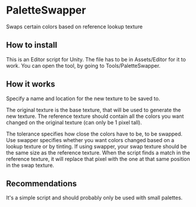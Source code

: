 # PaletteSwapper
Swaps certain colors based on reference lookup texture

## How to install
This is an Editor script for Unity. 
The file has to be in Assets/Editor for it to work.
You can open the tool, by going to Tools/PaletteSwapper.

## How it works
Specify a name and location for the new texture to be saved to.

The original texture is the base texture, that will be used to generate the new texture.
The reference texture should contain all the colors you want changed on the original texture (can only be 1 pixel tall).

The tolerance specifies how close the colors have to be, to be swapped. 
Use swapper specifies whether you want colors changed based on a lookup texture or by tinting.
If using swapper, your swap texture should be the same size as the reference texture. When the script finds a match in the reference texture, it will replace that pixel with the one at that same position in the swap texture.

## Recommendations
It's a simple script and should probably only be used with small palettes. 
